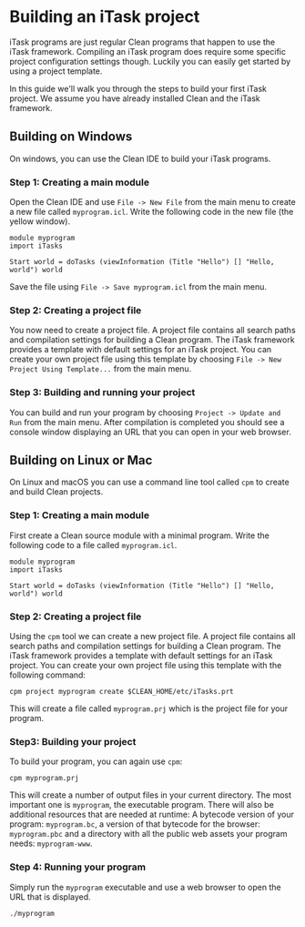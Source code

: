# Building an iTask project # 

iTask programs are just regular Clean programs that happen to use the iTask framework. Compiling an iTask program does require some specific project configuration settings though. Luckily you can easily get started by using a project template.

In this guide we'll walk you through the steps to build your first iTask project. We assume you have already installed Clean and the iTask framework.

## Building on Windows ##
On windows, you can use the Clean IDE to build your iTask programs.

### Step 1: Creating a main module ###
Open the Clean IDE and use `File -> New File` from the main menu to create a new file called `myprogram.icl`.
Write the following code in the new file (the yellow window).

```Clean
module myprogram
import iTasks

Start world = doTasks (viewInformation (Title "Hello") [] "Hello, world") world
```
Save the file using `File -> Save myprogram.icl` from the main menu.

### Step 2: Creating a project file ###
You now need to create a project file. A project file contains all search paths and compilation settings for building a Clean program.
The iTask framework provides a template with default settings for an iTask project. You can create your own project file using this template by choosing `File -> New Project Using Template...` from the main menu.

### Step 3: Building and running your project ###
You can build and run your program by choosing `Project -> Update and Run` from the main menu. After compilation is completed you should see a console window displaying an URL that you can open in your web browser.

## Building on Linux or Mac ##
On Linux and macOS you can use a command line tool called `cpm` to create and build Clean projects.

### Step 1: Creating a main module ###
First create a Clean source module with a minimal program. Write the following code to a file called `myprogram.icl`.

```Clean
module myprogram
import iTasks

Start world = doTasks (viewInformation (Title "Hello") [] "Hello, world") world
```

### Step 2: Creating a project file ###
Using the `cpm` tool we can create a new project file. A project file contains all search paths and compilation settings for building a Clean program.
The iTask framework provides a template with default settings for an iTask project. You can create your own project file using this template with the following command:

```
cpm project myprogram create $CLEAN_HOME/etc/iTasks.prt
```
This will create a file called `myprogram.prj` which is the project file for your program.

### Step3: Building your project ###
To build your program, you can again use `cpm`:

```
cpm myprogram.prj
```

This will create a number of output files in your current directory. The most important one is `myprogram`, the executable program. There will also be additional resources that are needed at runtime: A bytecode version of your program: `myprogram.bc`, a version of that bytecode for the browser: `myprogram.pbc` and a directory with all the public web assets your program needs: `myprogram-www`.

### Step 4: Running your program ###
Simply run the `myprogram` executable and use a web browser to open the URL that is displayed.

```
./myprogram
```


